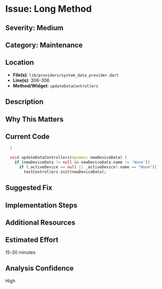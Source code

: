 # Issue: Long Method

## Severity: Medium

## Category: Maintenance

## Location
- **File(s)**: `lib/providers/system_data_provider.dart`
- **Line(s)**: 306-306
- **Method/Widget**: `updateDataControllers`

## Description


## Why This Matters


## Current Code
```dart
  }

  void updateDataControllers(dynamic newDeviceData) {
    if (newDeviceData != null && newDeviceData.name != 'None'){
      if (_activeDevice == null || _activeDevice?.name == "None"){
        textControllers.init(newDeviceData);
```

## Suggested Fix


## Implementation Steps


## Additional Resources


## Estimated Effort
15-30 minutes

## Analysis Confidence
High

